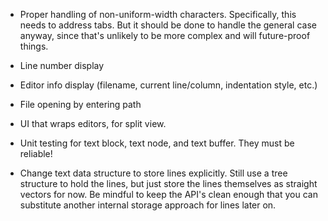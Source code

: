 - Proper handling of non-uniform-width characters.  Specifically, this needs
  to address tabs.  But it should be done to handle the general case anyway,
  since that's unlikely to be more complex and will future-proof things.
- Line number display
- Editor info display (filename, current line/column, indentation style, etc.)
- File opening by entering path
- UI that wraps editors, for split view.
- Unit testing for text block, text node, and text buffer.  They must
  be reliable!

- Change text data structure to store lines explicitly.  Still use a tree
  structure to hold the lines, but just store the lines themselves as
  straight vectors for now.  Be mindful to keep the API's clean enough
  that you can substitute another internal storage approach for lines
  later on.